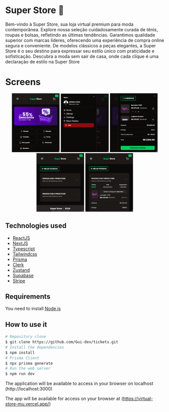 # Super Store 🚀

<p>
Bem-vindo à Super Store, sua loja virtual premium para moda contemporânea. Explore nossa seleção cuidadosamente curada de tênis, roupas e bolsas, refletindo as últimas tendências. Garantimos qualidade superior com marcas líderes, oferecendo uma experiência de compra online segura e conveniente. De modelos clássicos a peças elegantes, a Super Store é o seu destino para expressar seu estilo único com praticidade e sofisticação. Descubra a moda sem sair de casa, onde cada clique é uma declaração de estilo na Super Store
</p>

# Screens

<p align="center">
  <img alt="Super Store" src="./.screens/home.png" width="30%">
  <img alt="Super Store" src="./.screens/menu.png" width="30%">
  <img alt="Super Store" src="./.screens/cart.png" width="30%">
  <img alt="Super Store" src="./.screens/order.png" width="30%">
  <img alt="Super Store" src="./.screens/order_2.png" width="30%">
</p>

## Technologies used

- [ReactJS](https://pt-br.reactjs.org)
- [NextJS](https://nextjs.org)
- [Typescript](https://www.typescriptlang.org)
- [Tailwindcss](https://tailwindcss.com)
- [Prisma](https://www.prisma.io/)
- [Clerk](https://clerk.com/)
- [Zustand](https://github.com/pmndrs/zustand)
- [Supabase](https://supabase.com/)
- [Stripe](https://stripe.com/br)

## Requirements

You need to install [Node.js](https://nodejs.org)

## How to use it

```bash
# Repository clone
$ git clone https://github.com/Gui-dev/tickets.git
# Install the dependencies
$ npm install
# Prisma Client
$ npx prisma generate
# Run the web server
$ npm run dev
```

The application will be available to access in your browser on localhost
(http://localhost:3000)

The app will be available for access on your browser at
(https://virtual-store-mu.vercel.app/)
